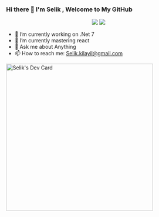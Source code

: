 ### Hi there 👋 I'm Selik , Welcome to My GitHub
<p align="center">
    <a href="https://twitter.com/SilentWall7"><img src="https://img.shields.io/badge/-Twitter-2D2B55?style=flat-square&logo=twitter&logoColor=white"/></a>
    <a href="https://linkedin.com/in/selik-kilayil"><img src="https://img.shields.io/badge/-LinkedIn-2D2B55?style=flat-square&logo=linkedin&logoColor=white"/></a>
</p>

- 🔭 I’m currently working on .Net 7 
- 🌱 I’m currently mastering react
- 💬 Ask me about Anything
- 📫 How to reach me: Selik.kilayil@gmail.com

<a href="https://app.daily.dev/selik"><img src="https://api.daily.dev/devcards/57fb275787194a019ec564b19ed14d64.png?r=o6v" width="400" alt="Selik's Dev Card"/></a>


